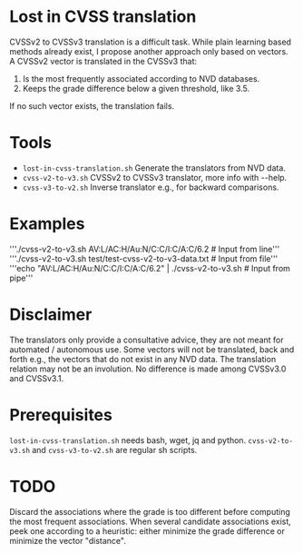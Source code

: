 # Lost in CVSS translation
CVSSv2 to CVSSv3 translation is a difficult task.
While plain learning based methods already exist,
I propose another approach only based on vectors.
A CVSSv2 vector is translated in the CVSSv3 that:
1. Is the most frequently associated according to NVD databases.
2. Keeps the grade difference below a given threshold, like 3.5.

If no such vector exists, the translation fails.

# Tools
- ``lost-in-cvss-translation.sh`` Generate the translators from NVD data.
- ``cvss-v2-to-v3.sh`` CVSSv2 to CVSSv3 translator, more info with --help.
- ``cvss-v3-to-v2.sh`` Inverse translator e.g., for backward comparisons.

# Examples
'''./cvss-v2-to-v3.sh AV:L/AC:H/Au:N/C:C/I:C/A:C/6.2           \# Input from line'''
'''./cvss-v2-to-v3.sh test/test-cvss-v2-to-v3-data.txt         \# Input from file'''
'''echo "AV:L/AC:H/Au:N/C:C/I:C/A:C/6.2" | ./cvss-v2-to-v3.sh  \# Input from pipe'''

# Disclaimer
The translators only provide a consultative advice,
they are not meant for automated / autonomous use.
Some vectors will not be translated, back and forth
e.g., the vectors that do not exist in any NVD data.
The translation relation may not be an involution.
No difference is made among CVSSv3.0 and CVSSv3.1.

# Prerequisites
``lost-in-cvss-translation.sh`` needs bash, wget, jq and python.
``cvss-v2-to-v3.sh`` and ``cvss-v3-to-v2.sh`` are regular sh scripts.

# TODO
Discard the associations where the grade is too different before computing the most frequent associations.
When several candidate associations exist, peek one according to a heuristic: either minimize the grade difference or minimize the vector "distance".

